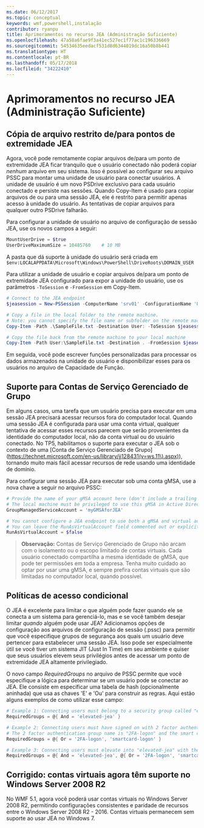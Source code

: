 ```yaml
---
ms.date: 06/12/2017
ms.topic: conceptual
keywords: wmf,powershell,instalação
contributor: ryanpu
title: Aprimoramentos no recurso JEA (Administração Suficiente)
ms.openlocfilehash: 47a58a6fae9f3a41ec527ec1f77ac1c196336669
ms.sourcegitcommit: 54534635eedacf531d8d6344019dc16a50b8b441
ms.translationtype: HT
ms.contentlocale: pt-BR
ms.lasthandoff: 05/17/2018
ms.locfileid: "34222410"
---
```

# <a name="improvements-to-just-enough-administration-jea"></a>Aprimoramentos no recurso JEA (Administração Suficiente)

## <a name="constrained-file-copy-tofrom-jea-endpoints"></a>Cópia de arquivo restrito de/para pontos de extremidade JEA

Agora, você pode remotamente copiar arquivos de/para um ponto de extremidade JEA ficar tranquilo que o usuário conectado não poderá copiar *nenhum* arquivo em seu sistema.
Isso é possível ao configurar seu arquivo PSSC para montar uma unidade de usuário para conectar usuários.
A unidade de usuário é um novo PSDrive exclusivo para cada usuário conectado e persiste nas sessões.
Quando Copy-Item é usado para copiar arquivos de ou para uma sessão JEA, ele é restrito para permitir apenas acesso à unidade do usuário.
As tentativas de copiar arquivos para qualquer outro PSDrive falharão.

Para configurar a unidade de usuário no arquivo de configuração de sessão JEA, use os novos campos a seguir:

```powershell
MountUserDrive = $true
UserDriveMaximumSize = 10485760    # 10 MB
```

A pasta que dá suporte à unidade do usuário será criada em `$env:LOCALAPPDATA\Microsoft\Windows\PowerShell\DriveRoots\DOMAIN_USER`

Para utilizar a unidade de usuário e copiar arquivos de/para um ponto de extremidade JEA configurado para expor a unidade do usuário, use os parâmetros `-ToSession` e `-FromSession` em Copy-Item.

```powershell
# Connect to the JEA endpoint
$jeasession = New-PSSession -ComputerName 'srv01' -ConfigurationName 'UserDemo'

# Copy a file in the local folder to the remote machine.
# Note: you cannot specify the file name or subfolder on the remote machine. You must exactly type "User:"
Copy-Item -Path .\SampleFile.txt -Destination User: -ToSession $jeasession

# Copy the file back from the remote machine to your local machine
Copy-Item -Path User:\SampleFile.txt -Destination . -FromSession $jeasession
```

Em seguida, você pode escrever funções personalizadas para processar os dados armazenados na unidade do usuário e disponibilizar esses para os usuários no arquivo de Capacidade de Função.

## <a name="support-for-group-managed-service-accounts"></a>Suporte para Contas de Serviço Gerenciado de Grupo

Em alguns casos, uma tarefa que um usuário precisa para executar em uma sessão JEA precisará acessar recursos fora do computador local.
Quando uma sessão JEA é configurada para usar uma conta virtual, qualquer tentativa de acessar esses recursos parecem que serão provenientes da identidade do computador local, não da conta virtual ou do usuário conectado.
No TP5, habilitamos o suporte para executar o JEA sob o contexto de uma [Conta de Serviço Gerenciado de Grupo] (https://technet.microsoft.com/en-us/library/jj128431(v=ws.11\).aspx)), tornando muito mais fácil acessar recursos de rede usando uma identidade de domínio.

Para configurar uma sessão JEA para executar sob uma conta gMSA, use a nova chave a seguir no arquivo PSSC:

```powershell
# Provide the name of your gMSA account here (don't include a trailing $)
# The local machine must be privileged to use this gMSA in Active Directory
GroupManagedServiceAccount = 'myGMSAforJEA'

# You cannot configure a JEA endpoint to use both a gMSA and virtual account
# You can leave the RunAsVirtualAccount field commented out or explicitly set it to false
RunAsVirtualAccount = $false
```

> **Observação:** Contas de Serviço Gerenciado de Grupo não arcam com o isolamento ou o escopo limitado de contas virtuais.
> Cada usuário conectado compartilha a mesma identidade de gMSA, que pode ter permissões em toda a empresa.
> Tenha muito cuidado ao optar por usar uma gMSA, e sempre prefira contas virtuais que são limitadas no computador local, quando possível.

## <a name="conditional-access-policies"></a>Políticas de acesso condicional

O JEA é excelente para limitar o que alguém pode fazer quando ele se conecta a um sistema para gerenciá-lo, mas e se você também desejar limitar *quando* alguém pode usar JEA?
Adicionamos opções de configuração aos arquivos de configuração de sessão (.pssc) para permitir que você especifique grupos de segurança aos quais um usuário deve pertencer para estabelecer uma sessão JEA.
Isso pode ser especialmente útil se você tiver um sistema JIT (Just In Time) em seu ambiente e quiser que seus usuários elevem seus privilégios antes de acessar um ponto de extremidade JEA altamente privilegiado.

O novo campo *RequiredGroups* no arquivo de PSSC permite que você especifique a lógica para determinar se um usuário pode se conectar ao JEA.
Ele consiste em especificar uma tabela de hash (opcionalmente aninhada) que usa as chaves 'E' e 'Ou' para construir as regras.
Aqui estão alguns exemplos de como utilizar esse campo:

```powershell
# Example 1: Connecting users must belong to a security group called "elevated-jea"
RequiredGroups = @{ And = 'elevated-jea' }

# Example 2: Connecting users must have signed on with 2 factor authentication or a smart card
# The 2 factor authentication group name is "2FA-logon" and the smart card group name is "smartcard-logon"
RequiredGroups = @{ Or = '2FA-logon', 'smartcard-logon' }

# Example 3: Connecting users must elevate into "elevated-jea" with their JIT system and have logged on with 2FA or a smart card
RequiredGroups = @{ And = 'elevated-jea', @{ Or = '2FA-logon', 'smartcard-logon' }}
```

## <a name="fixed-virtual-accounts-are-now-supported-on-windows-server-2008-r2"></a>Corrigido: contas virtuais agora têm suporte no Windows Server 2008 R2
No WMF 5.1, agora você poderá usar contas virtuais no Windows Server 2008 R2, permitindo configurações consistentes e paridade de recursos entre o Windows Server 2008 R2 - 2016.
Contas virtuais permanecem sem suporte ao usar JEA no Windows 7.
